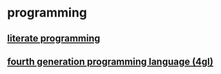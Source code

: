 # programming

## [literate programming](https://en.wikipedia.org/wiki/Literate_programming)

## [fourth generation programming language (4gl)](https://en.wikipedia.org/wiki/Fourth-generation_programming_language)

